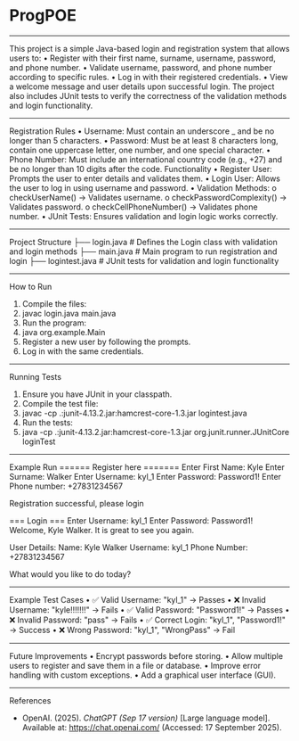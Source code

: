 # ProgPOE
_______________________________________
This project is a simple Java-based login and registration system that allows users to:
•	Register with their first name, surname, username, password, and phone number.
•	Validate username, password, and phone number according to specific rules.
•	Log in with their registered credentials.
•	View a welcome message and user details upon successful login.
The project also includes JUnit tests to verify the correctness of the validation methods and login functionality.
________________________________________
Registration Rules
•	Username: Must contain an underscore _ and be no longer than 5 characters.
•	Password: Must be at least 8 characters long, contain one uppercase letter, one number, and one special character.
•	Phone Number: Must include an international country code (e.g., +27) and be no longer than 10 digits after the code.
Functionality
•	Register User: Prompts the user to enter details and validates them.
•	Login User: Allows the user to log in using username and password.
•	Validation Methods:
o	checkUserName() → Validates username.
o	checkPasswordComplexity() → Validates password.
o	checkCellPhoneNumber() → Validates phone number.
•	JUnit Tests: Ensures validation and login logic works correctly.
________________________________________
Project Structure
├── login.java        # Defines the Login class with validation and login methods
├── main.java         # Main program to run registration and login
├── logintest.java    # JUnit tests for validation and login functionality
________________________________________
How to Run
1.	Compile the files:
2.	javac login.java main.java
3.	Run the program:
4.	java org.example.Main
5.	Register a new user by following the prompts.
6.	Log in with the same credentials.
________________________________________
Running Tests
1.	Ensure you have JUnit in your classpath.
2.	Compile the test file:
3.	javac -cp .:junit-4.13.2.jar:hamcrest-core-1.3.jar logintest.java
4.	Run the tests:
5.	java -cp .:junit-4.13.2.jar:hamcrest-core-1.3.jar org.junit.runner.JUnitCore loginTest
________________________________________
Example Run
====== Register here =======
Enter First Name: Kyle
Enter Surname: Walker
Enter Username: kyl_1
Enter Password: Password1!
Enter Phone number: +27831234567

Registration successful, please login

=== Login ===
Enter Username: kyl_1
Enter Password: Password1!
Welcome, Kyle Walker. It is great to see you again.

User Details:
 Name: Kyle Walker
 Username: kyl_1
 Phone Number: +27831234567

What would you like to do today?
________________________________________
Example Test Cases
•	✅ Valid Username: "kyl_1" → Passes
•	❌ Invalid Username: "kyle!!!!!!!" → Fails
•	✅ Valid Password: "Password1!" → Passes
•	❌ Invalid Password: "pass" → Fails
•	✅ Correct Login: "kyl_1", "Password1!" → Success
•	❌ Wrong Password: "kyl_1", "WrongPass" → Fail
________________________________________
Future Improvements
•	Encrypt passwords before storing.
•	Allow multiple users to register and save them in a file or database.
•	Improve error handling with custom exceptions.
•	Add a graphical user interface (GUI).
________________________________________
References
- OpenAI. (2025). *ChatGPT (Sep 17 version)* [Large language model]. Available at: https://chat.openai.com/ (Accessed: 17 September 2025).
